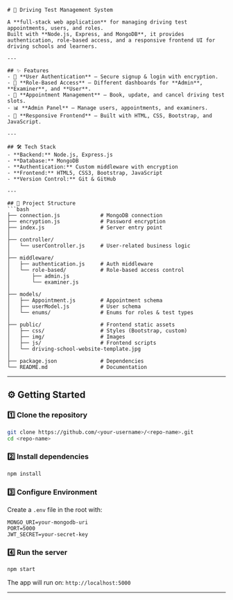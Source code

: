 

````
# 🚗 Driving Test Management System

A **full-stack web application** for managing driving test appointments, users, and roles.  
Built with **Node.js, Express, and MongoDB**, it provides authentication, role-based access, and a responsive frontend UI for driving schools and learners.

---

## ✨ Features
- 👤 **User Authentication** – Secure signup & login with encryption.  
- 🔑 **Role-Based Access** – Different dashboards for **Admin**, **Examiner**, and **User**.  
- 📅 **Appointment Management** – Book, update, and cancel driving test slots.  
- 📊 **Admin Panel** – Manage users, appointments, and examiners.  
- 📱 **Responsive Frontend** – Built with HTML, CSS, Bootstrap, and JavaScript.  

---

## 🛠️ Tech Stack
- **Backend:** Node.js, Express.js  
- **Database:** MongoDB  
- **Authentication:** Custom middleware with encryption  
- **Frontend:** HTML5, CSS3, Bootstrap, JavaScript  
- **Version Control:** Git & GitHub  

---

## 📂 Project Structure
```bash
├── connection.js             # MongoDB connection
├── encryption.js             # Password encryption
├── index.js                  # Server entry point
│
├── controller/
│   └── userController.js     # User-related business logic
│
├── middleware/
│   ├── authentication.js     # Auth middleware
│   └── role-based/           # Role-based access control
│       ├── admin.js
│       └── examiner.js
│
├── models/
│   ├── Appointment.js        # Appointment schema
│   ├── userModel.js          # User schema
│   └── enums/                # Enums for roles & test types
│
├── public/                   # Frontend static assets
│   ├── css/                  # Styles (Bootstrap, custom)
│   ├── img/                  # Images
│   ├── js/                   # Frontend scripts
│   └── driving-school-website-template.jpg
│
├── package.json              # Dependencies
└── README.md                 # Documentation
````

---

## ⚙️ Getting Started

### 1️⃣ Clone the repository

```bash
git clone https://github.com/<your-username>/<repo-name>.git
cd <repo-name>
```

### 2️⃣ Install dependencies

```bash
npm install
```

### 3️⃣ Configure Environment

Create a `.env` file in the root with:

```env
MONGO_URI=your-mongodb-uri
PORT=5000
JWT_SECRET=your-secret-key
```

### 4️⃣ Run the server

```bash
npm start
```

The app will run on: `http://localhost:5000`

---

```
